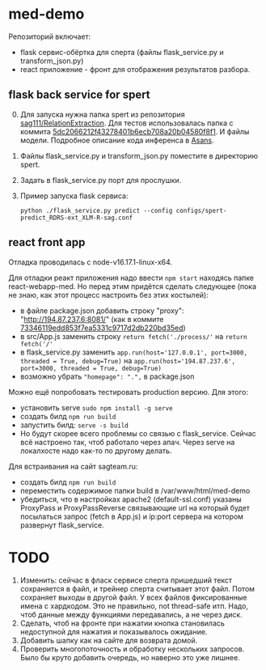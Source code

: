 # med-demo
Репозиторий включает:
- flask сервис-обёртка для сперта (файлы flask_service.py и transform_json.py)
- react приложение - фронт для отображения результатов разбора.

## flask back service for spert
0. Для запуска нужна папка spert из репозитория [sag111/RelationExtraction](https://github.com/sag111/RelationExtraction/tree/master/spert). Для тестов использовалась папка с коммита [5dc2066212f43278401b6ecb708a20b04580f8f1](https://github.com/sag111/RelationExtraction/tree/5dc2066212f43278401b6ecb708a20b04580f8f1). И файлы модели. Подробное описание кода инференса в [Asans](https://app.asana.com/0/1201137782398817/1203064745486533/f).
1. Файлы flask_service.py и transform_json.py поместите в директорию spert.
2. Задать в flask_service.py порт для прослушки.
3. Пример запуска flask сервиса:

    `python ./flask_service.py predict --config configs/spert-predict_RDRS-ext_XLM-R-sag.conf`

## react front app
Отладка проводилась с node-v16.17.1-linux-x64.

Для отладки реакт приложения надо ввести `npm start` находясь папке react-webapp-med. Но перед этим придётся сделать следующее (пока не знаю, как этот процесс настроить без этих костылей):
- в файле package.json добавить строку "proxy": "http://194.87.237.6:8081/" (как в коммите [73346119edd853f7ea5331c9717d2db220bd35ed](https://github.com/sag111/med-demo-service_react/blob/73346119edd853f7ea5331c9717d2db220bd35ed/react-webapp-med/package.json))
- в src/App.js заменить строку `return fetch('./process/'` на `return fetch('/'`
- в flask_service.py заменить `app.run(host='127.0.0.1', port=3000, threaded = True, debug=True)` на  `app.run(host='194.87.237.6', port=3000, threaded = True, debug=True)`
- возможно убрать `"homepage": ".",` в package.json

Можно ещё попробовать тестировать production версию. Для этого:
- установить serve `sudo npm install -g serve`
- создать билд `npm run build`
- запустить билд: `serve -s build`
- Но будут скорее всего проблемы со связью с flask_service. Сейчас всё настроено так, чтоб работало через апач. Через serve на локалхосте надо как-то по другому делать.

Для встраивания на сайт sagteam.ru:
- создать билд `npm run build`
- переместить содержимое папки build в /var/www/html/med-demo
- убедиться, что в настройках apache2 (default-ssl.conf) указаны ProxyPass и ProxyPassReverse связывающие url на который будет посылаться запрос (fetch в  App.js) и ip:port сервера на котором развернут flask_service.

# TODO
1. Изменить: сейчас в фласк сервисе сперта пришедший текст сохраняется в файл, и трейнер сперта считывает этот файл. Потом сохраняет выходы в другой файл. У всех файлов фиксированные имена с хардкодом. Это не правильно, not thread-safe итп. Надо, чтоб данные между функциями передавались, а не через диск.
2. Сделать, чтоб на фронте при нажатии кнопка становилась недоступной для нажатия и показывалось ожидание.
4. Добавить шапку как на сайте для возврата домой.
3. Проверить многопоточность и обработку нескольких запросов. Было бы круто добавить очередь, но наверно это уже лишнее. 